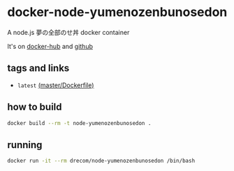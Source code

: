 # docker-node-yumenozenbunosedon

A node.js 夢の全部のせ丼 docker container

It's on [docker-hub](https://hub.docker.com/r/drecom/node-yumenozenbunosedon/) and [github](https://github.com/drecom/docker-node-yumenozenbunosedon/)

## tags and links
* `latest` [(master/Dockerfile)](https://github.com/drecom/docker-node-yumenozenbunosedon/blob/master/Dockerfile)

## how to build

```sh
docker build --rm -t node-yumenozenbunosedon .
```

## running

```sh
docker run -it --rm drecom/node-yumenozenbunosedon /bin/bash
```
